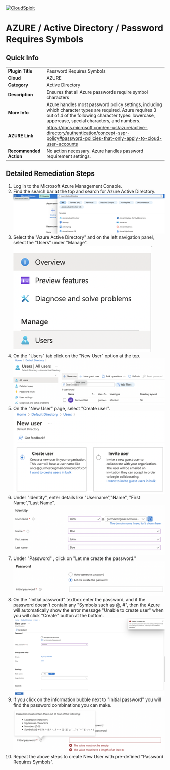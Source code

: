 [![CloudSploit](https://cloudsploit.com/img/logo-new-big-text-100.png "CloudSploit")](https://cloudsploit.com)

# AZURE / Active Directory / Password Requires Symbols

## Quick Info

| | |
|-|-|
| **Plugin Title** | Password Requires Symbols |
| **Cloud** | AZURE |
| **Category** | Active Directory |
| **Description** | Ensures that all Azure passwords require symbol characters |
| **More Info** | Azure handles most password policy settings, including which character types are required. Azure requires 3 out of 4 of the following character types: lowercase, uppercase, special characters, and numbers. |
| **AZURE Link** | https://docs.microsoft.com/en-us/azure/active-directory/authentication/concept-sspr-policy#password-policies-that-only-apply-to-cloud-user-accounts |
| **Recommended Action** | No action necessary. Azure handles password requirement settings. |

## Detailed Remediation Steps

1. Log in to the Microsoft Azure Management Console.
2. Find the search bar at the top and search for Azure Active Directory. </br> <img src="/resources/azure/activedirectory/password-requires-symbols/step2.png"/>
3.  Select the "Azure Active Directory" and on the left navigation panel, select the "Users" under "Manage".</br> <img src="/resources/azure/activedirectory/password-requires-symbols/step3.png"/>
4. On the "Users" tab click on the "New User" option at the top.</br> <img src="/resources/azure/activedirectory/password-requires-symbols/step4.png"/>
5. On the "New User" page, select "Create user".</br> <img src="/resources/azure/activedirectory/password-requires-symbols/step5.png"/>
6. Under "Identity", enter details like "Username","Name", "First Name","Last Name".</br> <img src="/resources/azure/activedirectory/password-requires-symbols/step6.png"/>
7. Under "Password" , click on "Let me create the password." </br> <img src="/resources/azure/activedirectory/password-requires-symbols/step7.png"/>
8. On the "Initial password" textbox enter the password, and if the password doesn't contain any "Symbols such as @, #", then the Azure will automatically show the error message "Unable to create user" when you will click "Create" button at the bottom.</br> <img src="/resources/azure/activedirectory/password-requires-symbols/step8.png"/>
9. If you click on the information bubble next to "Initial password" you will find the password combinations you can make.</br> <img src="/resources/azure/activedirectory/password-requires-symbols/step9.png"/>
10. Repeat the above steps to create New User with pre-defined "Password Requires Symbols".</br>
